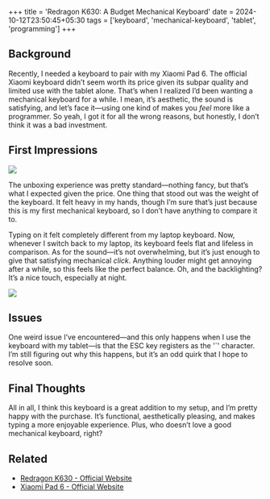 +++
title = 'Redragon K630: A Budget Mechanical Keyboard'
date = 2024-10-12T23:50:45+05:30
tags = ['keyboard', 'mechanical-keyboard', 'tablet', 'programming']
+++

## Background

Recently, I needed a keyboard to pair with my Xiaomi Pad 6. The official Xiaomi keyboard didn’t seem worth its price given its subpar quality and limited use with the tablet alone. That’s when I realized I’d been wanting a mechanical keyboard for a while. I mean, it’s aesthetic, the sound is satisfying, and let’s face it—using one kind of makes you _feel_ more like a programmer. So yeah, I got it for all the wrong reasons, but honestly, I don’t think it was a bad investment.

## First Impressions

![](https://www.dropbox.com/scl/fi/emyx4fwakb19s8pm66y0a/with_lap.webp?rlkey=6nv8ab1woda93yufb6cxvnnc8&st=y59wxp92&raw=1)

The unboxing experience was pretty standard—nothing fancy, but that’s what I expected given the price. One thing that stood out was the weight of the keyboard. It felt heavy in my hands, though I’m sure that’s just because this is my first mechanical keyboard, so I don’t have anything to compare it to.

Typing on it felt completely different from my laptop keyboard. Now, whenever I switch back to my laptop, its keyboard feels flat and lifeless in comparison. As for the sound—it’s not overwhelming, but it’s just enough to give that satisfying mechanical _click_. Anything louder might get annoying after a while, so this feels like the perfect balance. Oh, and the backlighting? It’s a nice touch, especially at night.

![](https://www.dropbox.com/scl/fi/vfihvwv2pgaa9z1w33jvg/top.webp?rlkey=yx6zvk2t5u4jejwu2w8jz6awh&st=aa2cmf2n&raw=1)

## Issues

One weird issue I’ve encountered—and this only happens when I use the keyboard with my tablet—is that the ESC key registers as the '`' character. I’m still figuring out why this happens, but it’s an odd quirk that I hope to resolve soon.

## Final Thoughts

All in all, I think this keyboard is a great addition to my setup, and I’m pretty happy with the purchase. It’s functional, aesthetically pleasing, and makes typing a more enjoyable experience. Plus, who doesn’t love a good mechanical keyboard, right?

## Related

- [Redragon K630 - Official Website](https://www.redragonzone.com/products/redragon-k630-gaming-mechanical-keyboard)
- [Xiaomi Pad 6 - Official Website](https://www.mi.com/in/product/xiaomi-pad-6/)
